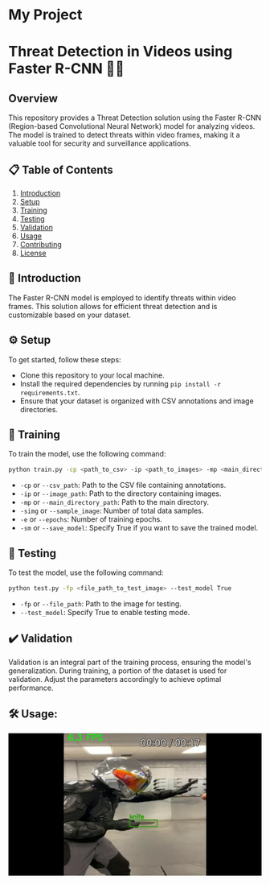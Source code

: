 # My Project
# Threat Detection in Videos using Faster R-CNN 🎥🚨

## Overview

This repository provides a Threat Detection solution using the Faster R-CNN (Region-based Convolutional Neural Network) model for analyzing videos. The model is trained to detect threats within video frames, making it a valuable tool for security and surveillance applications.

## 📋 Table of Contents

1. [Introduction](#introduction)
2. [Setup](#setup)
3. [Training](#training)
4. [Testing](#testing)
5. [Validation](#validation)
6. [Usage](#usage)
7. [Contributing](#contributing)
8. [License](#license)

## 🚀 Introduction

The Faster R-CNN model is employed to identify threats within video frames. This solution allows for efficient threat detection and is customizable based on your dataset.

## ⚙️ Setup

To get started, follow these steps:

- Clone this repository to your local machine.
- Install the required dependencies by running `pip install -r requirements.txt`.
- Ensure that your dataset is organized with CSV annotations and image directories.

## 🚂 Training

To train the model, use the following command:

```bash
python train.py -cp <path_to_csv> -ip <path_to_images> -mp <main_directory_path> -simg <sample_image_count> -e <epochs> -sm <save_model_flag>
```

- `-cp` or `--csv_path`: Path to the CSV file containing annotations.
- `-ip` or `--image_path`: Path to the directory containing images.
- `-mp` or `--main_directory_path`: Path to the main directory.
- `-simg` or `--sample_image`: Number of total data samples.
- `-e` or `--epochs`: Number of training epochs.
- `-sm` or `--save_model`: Specify True if you want to save the trained model.

## 🧪 Testing

To test the model, use the following command:

```bash
python test.py -fp <file_path_to_test_image> --test_model True
```

- `-fp` or `--file_path`: Path to the image for testing.
- `--test_model`: Specify True to enable testing mode.

## ✔️ Validation

Validation is an integral part of the training process, ensuring the model's generalization. During training, a portion of the dataset is used for validation. Adjust the parameters accordingly to achieve optimal performance.

## 🛠️ Usage:

[![Watch the video](https://github.com/shiv2398/Threat_detection_using-Deep_learning/blob/main/result.png)](https://github.com/shiv2398/Threat_detection_using-Deep_learning/blob/main/How%20to%20defend%20against%20a%20knife%20attack.mp4)
